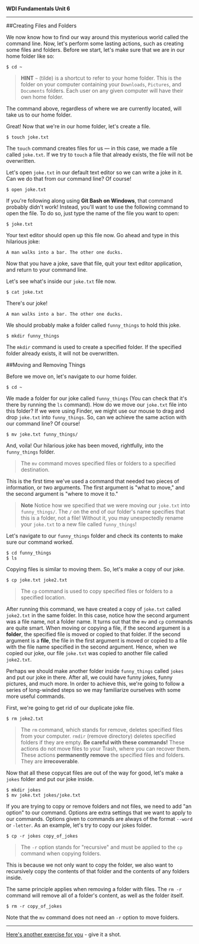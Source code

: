 **WDI Fundamentals Unit 6**

---

##Creating Files and Folders

We now know how to find our way around this mysterious world called the command line. Now, let's perform some lasting actions, such as creating some files and folders. Before we start, let's make sure that we are in our home folder like so:

```
$ cd ~
```

> **HINT** `~` (tilde) is a shortcut to refer to your home folder. This is the folder on your computer containing your `Downloads`, `Pictures`, and `Documents` folders. Each user on any given computer will have their own home folder.

The command above, regardless of where we are currently located, will take us to our
home folder.

Great! Now that we're in our home folder, let's create a file.

```
$ touch joke.txt
```

The `touch` command creates files for us — in this case, we made a file called `joke.txt`. If we try to `touch` a file that already exists, the file will not be overwritten.

Let's open `joke.txt` in our default text editor so we can write a joke in it. Can we do that from our command line? Of course!

```
$ open joke.txt
```

If you're following along using **Git Bash on Windows**, that command probably didn't work! Instead, you'll want to use the following command to open the file. To do so, just type the name of the file you want to open:

```
$ joke.txt
```

Your text editor should open up this file now. Go ahead and type in this hilarious joke:

```
A man walks into a bar. The other one ducks.
```

Now that you have a joke, save that file, quit your text editor application, and return to your command line.

Let's see what's inside our `joke.txt` file now.

```
$ cat joke.txt
```

There's our joke!

```
A man walks into a bar. The other one ducks.
```

We should probably make a folder called `funny_things` to hold this joke.

```
$ mkdir funny_things
```

The `mkdir` command is used to create a specified folder. If the specified folder already exists, it will not be overwritten.


##Moving and Removing Things

Before we move on, let's navigate to our home folder.

```
$ cd ~
```

We made a folder for our joke called `funny_things` (You can check that it's
there by running the `ls` command). How do we move our `joke.txt` file into this
folder? If we were using Finder, we might use our mouse to drag and drop
`joke.txt` into `funny_things`. So, can we achieve the same action with our command
line? Of course!

```
$ mv joke.txt funny_things/
```

And, voila! Our hilarious joke has been moved, rightfully, into the `funny_things`
folder.

> The `mv` command moves specified files or folders to a specified destination.

This is the first time we've used a command that needed two pieces of
information, or two arguments. The first argument is "what to move," and
the second argument is "where to move it to."

>**Note** Notice how we specified that we were moving our `joke.txt` into `funny_things/`. The `/` on the end of our folder's name specifies that this is a folder, not a file! Without it, you may unexpectedly rename your `joke.txt` to a new file called `funny_things`!


Let's navigate to our `funny_things` folder and check its contents to make sure our command worked.

```
$ cd funny_things
$ ls
```

Copying files is similar to moving them. So, let's make a copy of our joke.

```
$ cp joke.txt joke2.txt
```

> The `cp` command is used to copy specified files or folders to a specified location.

After running this command, we have created a copy of `joke.txt` called `joke2.txt` in the same folder. In this case, notice how the second argument was a file name, not a folder
name. It turns out that the `mv` and `cp` commands are quite smart. When moving or copying
a file, if the second argument is a **folder**, the specified file is moved or
copied to that folder. If the second argument is a **file**, the file in the first argument
is moved or copied to a file with the file name specified in the second argument. Hence, when we copied
our joke, our file `joke.txt` was copied to another file called `joke2.txt`.

Perhaps we should make another folder inside `funny_things` called `jokes` and
put our joke in there. After all, we could have funny jokes, funny pictures, and much
more. In order to achieve this, we're going to follow a series of long-winded
steps so we may familiarize ourselves with some more useful commands.

First, we're going to get rid of our duplicate joke file.

```
$ rm joke2.txt
```

> The `rm` command, which stands for remove, deletes specified files
> from your computer. `rmdir` (remove directory) deletes specified folders
> if they are empty. **Be careful with these commands!** These actions
> do not move files to your Trash, where you can recover them. These
> actions **permanently remove** the specified files and folders. They are
> **irrecoverable**.

Now that all these copycat files are out of the way for good, let's make a `jokes`
folder and put our joke inside.

```
$ mkdir jokes
$ mv joke.txt jokes/joke.txt
```

If you are trying to copy or remove folders and not files, we need to add "an
option" to our command. Options are extra settings that we want to apply to our
commands. Options given to commands are always of the format `--word` or `-letter`.
As an example, let's try to copy our jokes folder.

```
$ cp -r jokes copy_of_jokes
```

> The `-r` option stands for "recursive" and must be applied to the `cp`
> command when copying folders.

This is because we not only want to copy the folder, we also want to
recursively copy the contents of that folder and the contents of any folders
inside.

The same principle applies when removing a folder with files. The `rm -r` command will remove all of a folder's content, as well as the folder itself.

```
$ rm -r copy_of_jokes
```

Note that the `mv` command does not need an `-r` option to move folders.

---

[Here's another exercise for you](09_exercise.md) - give it a shot.
